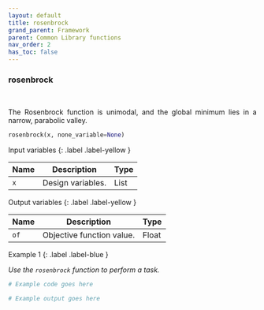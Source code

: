 ```yaml
---
layout: default
title: rosenbrock
grand_parent: Framework
parent: Common Library functions
nav_order: 2
has_toc: false
---
```


<h3>rosenbrock</h3>

<br>

<p align = "justify">
    The Rosenbrock function is unimodal, and the global minimum lies in a narrow, parabolic valley.
</p>

```python
rosenbrock(x, none_variable=None)
```

Input variables
{: .label .label-yellow }

<table style = "width:100%">
    <thead>
      <tr>
        <th>Name</th>
        <th>Description</th>
        <th>Type</th>
      </tr>
    </thead>
    <tr>
        <td><code>x</code></td>
        <td>Design variables.</td>
        <td>List</td>
    </tr>
</table>

Output variables
{: .label .label-yellow }

<table style = "width:100%">
    <thead>
      <tr>
        <th>Name</th>
        <th>Description</th>
        <th>Type</th>
      </tr>
    </thead>
    <tr>
        <td><code>of</code></td>
        <td>Objective function value.</td>
        <td>Float</td>
    </tr>
</table>

Example 1
{: .label .label-blue }

<p align = "justify">
    <i>
        Use the <code>rosenbrock</code> function to perform a task.
    </i>
</p>

```python
# Example code goes here
```

```bash
# Example output goes here
```

